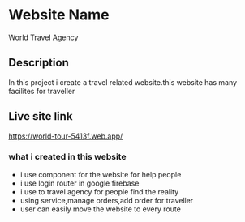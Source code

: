 # Website Name

World Travel Agency

## Description 

In this project i create a travel related website.this website has many facilites for traveller

## Live site link

https://world-tour-5413f.web.app/

### what i created in this website

- i use component for the website for help people
- i use login router in google firebase
- i use to travel agency for people find the reality
- using service,manage orders,add order for traveller
- user can easily move the website to every route